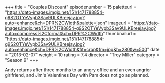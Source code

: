 +++
title = "Couples Discount"
episodenumber = 15
paletteurl = "https://dato-images.imgix.net/151/1471788854-g9S2OTYeVvpb3Sav9ULKBreejay.jpg?auto=enhance&ch=DPR%2CWidth&palette=json"
imageurl = "https://dato-images.imgix.net/151/1471788854-g9S2OTYeVvpb3Sav9ULKBreejay.jpg?auto=compress%2Cformat&ch=DPR%2CWidth"
thumbnailurl = "https://dato-images.imgix.net/151/1471788854-g9S2OTYeVvpb3Sav9ULKBreejay.jpg?auto=enhance&ch=DPR%2CWidth&fit=crop&fm=jpg&h=280&w=500"
date = "2013-02-07"
weight = 10
rating = 7.4
director = "Troy Miller"
category = "Season 9"
+++

Andy returns after three months to an angry office and an even angrier girlfriend, and Jim's Valentines Day with Pam does not go as planned.